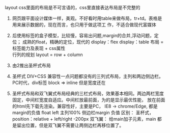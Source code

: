 layout 
  css里面的布局是不可言语的，css里直接表达布局是不完整的
  1. 网页跟平面设计媒体一样，美观。不好看时用table来做布局，tr+td。表格是用来展示数据的，现在而言，也只用于做这项工      作，不适合做现代富媒体
  2. 后使用标签的盒子模型，比较慢，容易出问题,margin的合并,浮动问题，定位；
     成熟的float，精确的定位，现代的 display：flex  display：table
     布局 = 标签能力及表现 + css属性  
     行列的规划  layout = row + column
  3. 由2推出圣杯式布局
  4. 圣杯式 DIV+CSS 兼容性一点问题都没有的三列式布局，主列和两边侧边栏。PC时代，div标签 block => inline 但是宽度还在

  5. 圣杯式布局和双飞翼式布局经典的三栏式布局，效果基本相同。两边两栏宽度固定，中间栏宽度自适应。中间栏放最前面，为的是显示最优性能，
     放在前面的html先下载先渲染。兼容性好，主要是PC， IE8 -> chrome/Edge,
     都是margin的负值 float left 主列100% 侧边栏margin 负值
     区别： 圣杯式，position：relative + left/right -200px
     双飞翼： 给main加子元素，main 都是留出位置，但是双飞翼不需要让两侧边栏再移位置了。